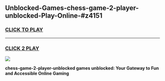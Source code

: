 
## Unblocked-Games-chess-game-2-player-unblocked-Play-Online-#z4151
<h3>
<a href="https://premium.freeplayer.one?title=chess-game-2-player-unblocked&ref=27F">CLICK TO PLAY</a></h3>
<hr>

<h3>
<a href="https://premium.freeplayer.one?title=chess-game-2-player-unblocked&ref=27F">CLICK 2 PLAY</a>
  
</h3>

<a href="https://premium.freeplayer.one?title=chess-game-2-player-unblocked&ref=27F"><img src="https://clearcache.store/games.png"></a>


**chess-game-2-player-unblocked games unblocked: Your Gateway to Fun and Accessible Online Gaming**
